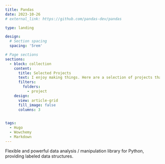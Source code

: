 ```yaml
---
title: Pandas
date: 2023-10-26
# external_link: https://github.com/pandas-dev/pandas

type: landing

design:
  # Section spacing
  spacing: '5rem'

# Page sections
sections:
  - block: collection
    content:
      title: Selected Projects
      text: I enjoy making things. Here are a selection of projects that I have worked on over the years.
      filters:
        folders:
          - project
    design:
      view: article-grid
      fill_image: false
      columns: 3

      
tags:
  - Hugo
  - Wowchemy
  - Markdown
---
```


Flexible and powerful data analysis / manipulation library for Python, providing labeled data structures.

<!--more-->
